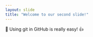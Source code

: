 ```yaml
---
layout: slide
title: "Welcome to our second slide!"
---
```

:wave: Using git in GitHub is really easy! :+1:

